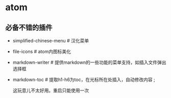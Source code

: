 # atom

## 必备不错的插件

* simplified-chinese-menu    # 汉化菜单
* file-icons # atom内图标美化
* markdown-writer # 提供markdown的一些功能的菜单支持，如插入文件弹出选择框
* markdown-toc  # 提取h1-h6为toc，在光标所在处插入，自动修改内容 ;

  这玩意儿不太好用。重启只能使用一次

